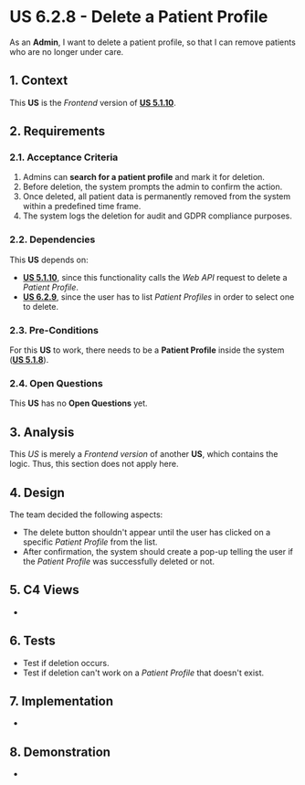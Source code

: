 # US 6.2.8 - Delete a Patient Profile

As an **Admin**, I want to delete a patient profile, so that I can remove patients who are no longer under care.

## 1. Context

This **US** is the *Frontend* version of [**US 5.1.10**](../../sprint-a/us10/readme.md).

## 2. Requirements

### 2.1. Acceptance Criteria

1. Admins can **search for a patient profile** and mark it for deletion.
2. Before deletion, the system prompts the admin to confirm the action.
3. Once deleted, all patient data is permanently removed from the system within a predefined time frame.
4. The system logs the deletion for audit and GDPR compliance purposes.

### 2.2. Dependencies

This **US** depends on:
* [**US 5.1.10**](../../sprint-a/us10/readme.md), since this functionality calls the *Web API* request to delete a *Patient Profile*.
* [**US 6.2.9**](../6-2-9/readme.md), since the user has to list *Patient Profiles* in order to select one to delete.

### 2.3. Pre-Conditions

For this **US** to work, there needs to be a **Patient Profile** inside the system ([**US 5.1.8**](../../sprint-a/us8/readme.md)).

### 2.4. Open Questions

This **US** has no **Open Questions** yet.

## 3. Analysis

This *US* is merely a *Frontend version* of another **US**, which contains the logic. Thus, this section does not apply here.

## 4. Design

The team decided the following aspects:
* The delete button shouldn't appear until the user has clicked on a specific *Patient Profile* from the list.
* After confirmation, the system should create a pop-up telling the user if the *Patient Profile* was successfully deleted or not.

## 5. C4 Views

-

## 6. Tests

* Test if deletion occurs.
* Test if deletion can't work on a *Patient Profile* that doesn't exist.

## 7. Implementation

-

## 8. Demonstration

-
